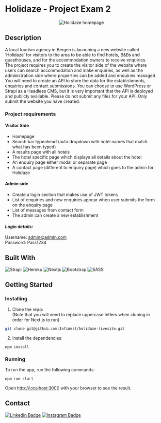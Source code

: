 # Holidaze - Project Exam 2
<p align="center">
  <img src="https://user-images.githubusercontent.com/71286689/171598016-61405283-a272-49ab-8bc9-edf2f6b752ad.png" alt="Holidaze homepage" />
</p>

## Description
A local tourism agency in Bergen is launching a new website called ‘Holidaze’ for visitors to the area to be able to find hotels, B&Bs and guesthouses, and for the accommodation owners to receive enquiries.<br/>
The project requires you to create the visitor side of the website where users can search accommodation and make enquiries, as well as the administration side where properties can be added and enquiries managed.<br/>
You will need to create an API to store the data for the establishments, enquiries and contact submissions. You can choose to use WordPress or Strapi as a Headless CMS, but it is very important that the API is deployed and publicly available. Please do not submit any files for your API. Only submit the website you have created.

### Project requirements
#### Visitor Side
- Homepage
- Search bar typeahead (auto dropdown with hotel names that match what has been typed)
- A results page with all hotels
- The hotel specific page which displays all details about the hotel
- An enquiry page either modal or separate page
- A contact page (different to enquiry page) which goes to the admin for Holidaze

#### Admin side
- Create a login section that makes use of JWT tokens
- List of enquiries and new enquiries appear when user submits the form on the enquiry page
- List of messages from contact form
- The admin can create a new establishment


#### ***Login details:***
Username: admin@admin.com<br/>
Password: Pass1234

## Built With
![Strapi](https://img.shields.io/badge/-Strapi-white?style=for-the-badge&logo=Strapi&logoColor=4e26e0)
![Heroku](https://img.shields.io/badge/-Heroku-white?style=for-the-badge&logo=heroku&logoColor=6762a6)
![Nextjs](https://img.shields.io/badge/-NEXT.js-white?style=for-the-badge&logo=Next.js&logoColor=black)
![Bootstrap](https://img.shields.io/badge/-Bootstrap-white?style=for-the-badge&logo=bootstrap)
![SASS](https://img.shields.io/badge/-Sass-white?style=for-the-badge&logo=sass)

## Getting Started

### Installing

1. Clone the repo:<br/>
(Note that you will need to replace uppercase letters when cloning in order for Next.js to run)

```bash
git clone git@github.com:InfiAest/holidaze-livesite.git
```

2. Install the dependencies:

```
npm install
```

### Running

To run the app, run the following commands:

```bash
npm run start
```

Open [http://localhost:3000](http://localhost:3000) with your browser to see the result.

## Contact

[![Linkedin Badge](https://img.shields.io/badge/-CharlotteLucas-white?style=for-the-badge&logo=Linkedin&logoColor=0077b5&link=https://www.linkedin.com/in/charlotte-lucas-31544b32/)](https://www.linkedin.com/in/charlotte-lucas-31544b32/)
[![Instagram Badge](https://img.shields.io/badge/-Infiaest-white?style=for-the-badge&logo=instagram&link=https://instagram.com/infiaest/)](https://instagram.com/infiaest)

